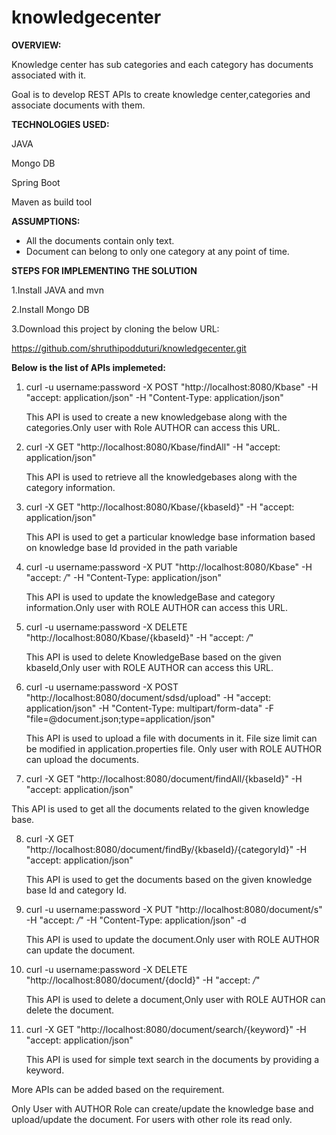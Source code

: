 # knowledgecenter

**OVERVIEW:**

Knowledge center has sub categories and each category has documents associated with it.

Goal is to develop REST APIs to create knowledge center,categories and associate documents with them.

**TECHNOLOGIES USED:**

JAVA

Mongo DB

Spring Boot

Maven as build tool


**ASSUMPTIONS:**

- All the documents contain only text.
- Document can belong to only one category at any point of time.


**STEPS FOR IMPLEMENTING THE SOLUTION**

1.Install JAVA and mvn

2.Install Mongo DB

3.Download this project by cloning the below URL:

https://github.com/shruthipodduturi/knowledgecenter.git


**Below is the list of APIs implemeted:**

1.  curl -u username:password -X POST "http://localhost:8080/Kbase" -H "accept: application/json" -H "Content-Type: application/json" 
  
    This API is used to create a new knowledgebase along with the categories.Only user with Role AUTHOR can access this URL.
    
2.  curl -X GET "http://localhost:8080/Kbase/findAll" -H "accept: application/json"

    This API is used to retrieve all the knowledgebases along with the category information.
    
3.  curl -X GET "http://localhost:8080/Kbase/{kbaseId}" -H "accept: application/json"

    This API is used to get a particular knowledge base information based on knowledge base Id provided in the path variable
  
4.  curl -u username:password -X PUT "http://localhost:8080/Kbase" -H "accept: */*" -H "Content-Type: application/json" 

    This API is used to update the knowledgeBase and category information.Only user with ROLE AUTHOR can access this URL.
  
5.  curl -u username:password -X DELETE "http://localhost:8080/Kbase/{kbaseId}" -H "accept: */*"

    This API is used to delete KnowledgeBase based on the given kbaseId,Only user with ROLE AUTHOR can access this URL.
  
6.  curl -u username:password -X POST "http://localhost:8080/document/sdsd/upload" -H "accept: application/json" -H "Content-Type: multipart/form-data" -F "file=@document.json;type=application/json"

    This API is used to upload a file with documents in it. File size limit can be modified in application.properties file.
    Only user with ROLE AUTHOR can upload the documents.
  
7.  curl -X GET "http://localhost:8080/document/findAll/{kbaseId}" -H "accept: application/json"

   This API is used to get all the documents related to the given knowledge base.
  
8. curl -X GET "http://localhost:8080/document/findBy/{kbaseId}/{categoryId}" -H "accept: application/json"

   This API is used to get the documents based on the given knowledge base Id and category Id.
  
9. curl -u username:password -X PUT "http://localhost:8080/document/s" -H "accept: */*" -H "Content-Type: application/json" -d 

   This API is used to update the document.Only user with ROLE AUTHOR can update the document.
  
10. curl -u username:password -X DELETE "http://localhost:8080/document/{docId}" -H "accept: */*"

    This API is used to delete a document,Only user with ROLE AUTHOR can delete the document.
  
11. curl -X GET "http://localhost:8080/document/search/{keyword}" -H "accept: application/json"
 
    This API is used for simple text search in the documents by providing a keyword.
 
 
 
 More APIs can be added based on the requirement.
 
 Only User with AUTHOR Role can create/update the knowledge base and upload/update the document. For users with other role its read only.
 
 



 
 
 






